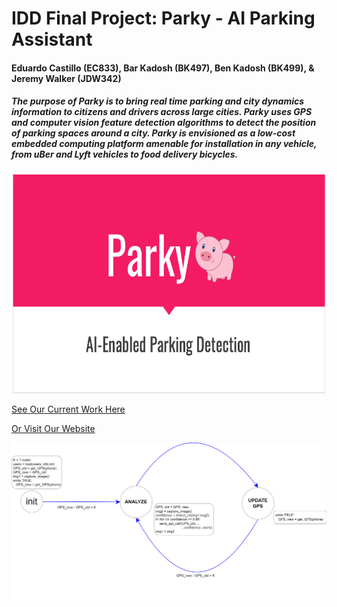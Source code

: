 # IDD Final Project: Parky - AI Parking Assistant



#### Eduardo Castillo (EC833), Bar Kadosh (BK497), Ben Kadosh (BK499), & Jeremy Walker (JDW342)

##### The purpose of Parky is to bring real time parking and city dynamics information to citizens and drivers across large cities. Parky uses GPS and computer vision feature detection algorithms to detect the position of parking spaces around a city. Parky is envisioned as a low-cost embedded computing platform amenable for installation in any vehicle, from uBer and Lyft vehicles to food delivery bicycles.

<p align="center">
  <img src="Parky_Intro.png" width="500" height="350">
</p>


[See Our Current Work Here](https://github.com/jwalker34/Interactive-Lab-Hub/blob/master/Parky/Parky_Presentation.pptx)

[Or Visit Our Website](http://parky.tech)

![Our Basic Finite State Diagram](fsm.png)
